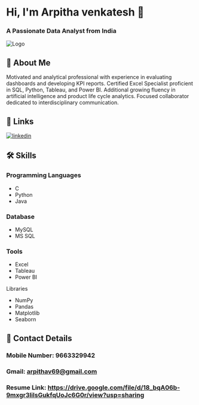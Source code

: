 
# Hi, I'm Arpitha venkatesh 👋

### A Passionate Data Analyst from India


![Logo](https://miro.medium.com/v2/resize:fit:1100/format:webp/1*mY7-_HseAw99fBS9Cb3tSw.gif)


## 🚀 About Me
Motivated and analytical professional with experience in evaluating dashboards and developing KPI reports.
Certified Excel Specialist proficient in SQL, Python, Tableau, and Power BI. Additional growing fluency in
artificial intelligence and product life cycle analytics. Focused collaborator dedicated to interdisciplinary
communication.


## 🔗 Links

[![linkedin](https://img.shields.io/badge/linkedin-0A66C2?style=for-the-badge&logo=linkedin&logoColor=white)](https://www.linkedin.com/in/arpitha-v-027184210/)


## 🛠 Skills
### Programming Languages
- C
- Python
- Java

### Database
- MySQL
- MS SQL

### Tools
- Excel
- Tableau
- Power BI

Libraries
- NumPy
- Pandas
- Matplotlib
- Seaborn


## 🔗 Contact Details

### Mobile Number: 9663329942
### Gmail: arpithav69@gmail.com
### Resume Link: https://drive.google.com/file/d/18_bqA06b-9mxgr3IilsGukfqUoJc6G0r/view?usp=sharing
